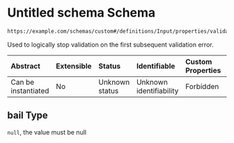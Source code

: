 # Untitled schema Schema

```txt
https://example.com/schemas/custom#/definitions/Input/properties/validations/properties/bail
```

Used to logically stop validation on the first subsequent validation error.

| Abstract            | Extensible | Status         | Identifiable            | Custom Properties | Additional Properties | Access Restrictions | Defined In                                                                   |
| :------------------ | :--------- | :------------- | :---------------------- | :---------------- | :-------------------- | :------------------ | :--------------------------------------------------------------------------- |
| Can be instantiated | No         | Unknown status | Unknown identifiability | Forbidden         | Allowed               | none                | [FRW.form.schema.json\*](../out/FRW.form.schema.json "open original schema") |

## bail Type

`null`, the value must be null
